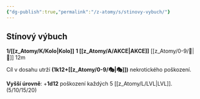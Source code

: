 ```yaml
---
{"dg-publish":true,"permalink":"/z-atomy/s/stinovy-vybuch/"}
---
```


## Stínový výbuch  
**1/[[z_Atomy/K/Kolo\|Kolo]]**
**1 [[z_Atomy/A/AKCE\|AKCE]]**
[[z_Atomy/0-9/👊\|👊]] 12m

Cíl v dosahu utrží **(1k12+[[z_Atomy/0-9/🎭\|🎭]])** nekrotického poškození.

**Vyšší úrovně**: +**1d12** poškození každých 5 [[z_Atomy/L/LVL\|LVL]]. (5/10/15/20)